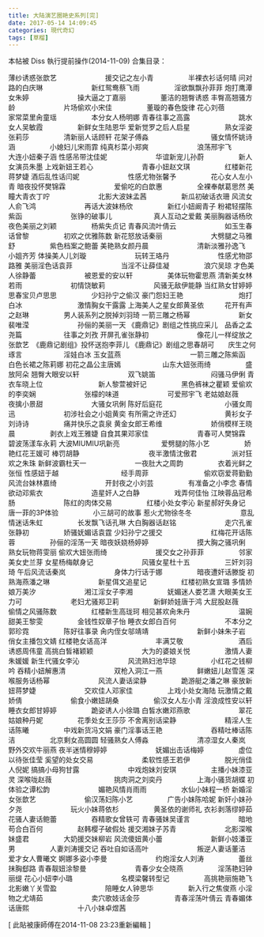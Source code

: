 ```yaml
---
title: 大陆演艺圈艳史系列[完]
date: 2017-05-14 14:09:45
categories: 現代奇幻
tags: [草榴]
---
```

本帖被 Diss 執行提前操作(2014-11-09)
合集目录：

薄纱诱惑张歆艺　　　　　　　援交记之左小青　　　　　半裸衣衫话何晴
问对路的白庆琳　　　　　　　新红鸳鸯蔡飞雨　　　　　淫欲飘飘孙菲菲
炮打鹰潭女朱婷　　　　　　　操大逼之丁嘉丽　　　　　董洁的翘臀诱惑
丰臀高翘骚方龄　　　　　　　片场偷欢小宋佳　　　　　董璇的春色旋律
花心刘蓓　　　　　　　　　　家常菜里肏童瑶　　　　　本分女人杨明娜
青春往事之高露　　　　　　　跳水女人吴敏霞　　　　　新鲜女生陆恩华
爱新觉罗之后人启星　　　　　熟女淫姿张莉莎　　　　　清新丽人话顾轩
花架子傅淼　　　　　　　　　骚女情怀姚诗涵　　　　　小媳妇儿宋雨霏
纯真杉菜小郑爽　　　　　　　浪荡邢宇飞　　　　　　　大连小妞秦子涵
性感吊带沈佳妮　　　　　　　华谊新宠儿孙蔚　　　　　新人女演员朱墨
上戏新妞王若心　　　　　　　青春小妞赵文琪　　　　　红楼新花蒋梦婕
酒后乱性话闫妮　　　　　　　性感尤物张馨予　　　　　花心女人左小青
暗夜投怀樊锦霖　　　　　　　爱偷吃的白歆惠　　　　　全裸奉献葛思然
美瞳大青衣丁咛　　　　　　　北影大波妹孟茜　　　　　新瓜初破话衣珊
风流女人俞飞鸿　　　　　　　再话大波妹杨欣　　　　　新红小妞阚青子
粉裙轻摆陈紫函　　　　　　　张铮的破事儿　　　　　　真人互动之爱戴
美丽胸器话杨欣　　　　　　　夜色美丽之刘颖　　　　　杨紫失贞记
青春风流叶倩云　　　　　　　如玉生春话曾黎　　　　　初欢之优雅陈数
新花怒放话秦丽　　　　　　　大劈腿之马雅舒　　　　　紫色档案之鲍蕾
美艳熟女颜丹晨　　　　　　　清新淡雅孙逸飞　　　　　小姐齐芳
体操美人儿刘璇　　　　　　　玩转王珞丹　　　　　　　性感尤物邵路雅
美丽淫色话袁菲　　　　　　　当淫不让薛佳凝　　　　　浪穴吴琼
才色美人徐静蕾　　　　　　　被恩爱的安以轩　　　　　美体玩物霍思燕
清新美女林若雨　　　　　　　初情饶敏莉　　　　　　　风骚无敌伊能静
当红熟女甘婷婷　　　　　　　思春宝贝卢思思　　　　　少妇孙宁之偷汉
豪门怨妇王艳　　　　　　　　炮打白冰　　　　　　　　激情胸女干露露
上海美人之星女郎黄圣依　　　花开有声之赵琳　　　　　男人装系列之脱掉刘羽琦
一箭三雕之杨幂　　　　　　　新女裴唯滢　　　　　　　孙俪的美丽一天
《鹿鼎记》剧组之性挑应采儿　品香之孟尧篇　　　　　　往事之刘孜
开屏孔雀张静初　　　　　　　像花儿一样绽放之张歆艺　《鹿鼎记剧组》投怀送抱李菲儿
《鹿鼎记》剧组之思春胡可　　庆生之何琢言　　　　　　淫娃白冰
玉女蓝燕　　　　　　　　　　一箭三雕之陈紫函　　　　白色长裙之陈莉娜
初花之晶公主唐嫣　　　　　　山东大妞张雨绮　　　　　盛放阿朵
翘臀大眼安以轩　　　　　　　双飞姚笛　　　　　　　　闷骚马伊俐
青衣车晓上位　　　　　　　　新人黎萱被奸记　　　　　黑色裤袜之瞿颖
爱偷欢的李奕娴　　　　　　　张檬的味道　　　　　　　可爱邢宇飞
老姑娘赵薇　　　　　　　　　夜擒小景甜　　　　　　　大骚女巩俐
陈好后庭花　　　　　　　　　小骚女周迅　　　　　　　初涉社会之小姐黄奕
有所需之许还幻　　　　　　　黄衫女子刘诗诗　　　　　痛并快乐之袁泉
黄金女郎王希维　　　　　　　娇俏模样王晓晨　　　　　剥衣上戏王雅婕
自食其果邓家佳　　　　　　　青春可人樊锦霖　　　　　碧波荡漾车永莉
大波MIUMIU巩新亮　　　　　　爱劈腿的陈小艺　　　　　娇艳红花王媛可
棒罚胡静　　　　　　　　　　夜半激情沈傲君　　　　　派对狂欢之朱珠
新鲜波霸杜天一　　　　　　　一夜肚大之周韵　　　　　衣着光鲜之张恒
性感妞于越　　　　　　　　　经手周菲　　　　　　　　偷欢窃爱蒋勤勤
风流台妹林嘉绮　　　　　　　开封夜之小刘芸　　　　　有准备之小李念
春情欲动邓紫衣　　　　　　　造星奸人之白静　　　　　戏弄何佳怡
江映蓉品冠希肠　　　　　　　陈红的肉体交易　　　　　红楼小处女李沁
新星郝好失身记　　　　　　　唐一菲的3P体验　　　　　小三胡可的故事
惹火尤物徐冬冬　　　　　　　意乱情迷话朱虹　　　　　长发飘飞话孔琳
大白胸器话赵铭　　　　　　　走穴孔雀张静初　　　　　娇骚妩媚话袁霆
少妇孙宁之援交　　　　　　　红梅花开话陈蓉　　　　　孙俪的淫荡一天
暗夜妖娆杨婷婷　　　　　　　摸大胸之骚巩俐　　　　　熟女玩物蒋雯丽
偷欢大妞张雨绮　　　　　　　援交女之孙菲菲　　　　　邻家美女史兰芽
女星杨梅献身记　　　　　　　风骚女星杜十五　　　　　三奸刘羽琦
午后风流话秦岚　　　　　　　身体力行话于娜　　　　　暗夜遭奸话滕旋
初熟海燕潘之琳　　　　　　　新星佴文追星记　　　　　红楼初熟女宣璐
多情娇娘万美汐　　　　　　　湘江淫女子李湘　　　　　妩媚迷人娄艺潇
大眼美女王力可　　　　　　　老妇尤骚郑卫莉　　　　　新鲜娇娃唐于鸿
大屁股赵薇　　　　　　　　　偷情之风骚陈数　　　　　红楼新生高珑珂
相见甚欢肏朱丹　　　　　　　温婉甜美王黎雯　　　　　金钱性奴章子怡
睡衣女郎白百何　　　　　　　不本分之郭珍霓　　　　　陈好往事录
肏内侄女邬靖靖　　　　　　　新鲜小妹朱子岩　　　　　俏女主播包文婧
红楼艳女话高洋　　　　　　　丰满艾敬　　　　　　　　酒后诱惑周伟童
高挑白皙褚颖颖　　　　　　　大为的婆娘关悦　　　　　激情人妻朱媛媛
新生代骚女李沁　　　　　　　风流熟妇池华琼　　　　　小红花之钱柳吟
吞精小妞解惠清　　　　　　　双枪入洞江一燕　　　　　鲜嫩妞儿赵雪莲
深喉服务话杨幂　　　　　　　风流人妻话梁静　　　　　跪游艇之潘之琳
豪放新妞蒋梦婕　　　　　　　交欢佳人邓家佳　　　　　上戏小处女海陆
玩激情之戴娇倩　　　　　　　偷食小嫩妞胡桑　　　　　偷汉女人左小青
淫浪成性安以轩　　　　　　　睡衣女郎甘婷婷　　　　　跪姿诱人小徐璐
白皙水嫩邓燕歌　　　　　　　翠花姑娘种丹妮　　　　　花季处女王莎莎
不舍离别话梁静　　　　　　　精淫人生话陈曦　　　　　中戏新货冯文娟
豪门淫事话王艳　　　　　　　吞精吐棒话陈洁　　　　　北京剩女高圆圆
轻骚熟女人傅淼　　　　　　　清凉湿女人秦岚　　　　　野外交欢牛丽燕
夜半迷情穆婷婷　　　　　　　妩媚出击话梅婷　　　　　虚位以待张佳莹
奚望的处女交易　　　　　　　柔软性感王若伊　　　　　脱光俏佳人倪妮
搞搞小母狗甘露　　　　　　　中戏炮妹刘安琪　　　　　主播小妹漆亚灵
深喉咙赵薇　　　　　　　　　挑肉洞之刘奕丹　　　　　上海小骚货胡蝶
初体验之谭松韵　　　　　　　媚艳风情肖雨雨　　　　　水仙小妹程一桥
新婚淫女张歆艺　　　　　　　偷汉荡妇陈小艺　　　　　广告小妹陈哈妮
新奸小妹孙夕尧　　　　　　　玩火小妹蒋依杉　　　　　黄圣依的谢师礼
衣衫剥落缪婷茹　　　　　　　花骚人妻话鲍蕾　　　　　吞精歌女曾轶可
青春骚妹吴谨言　　　　　　　暗地苟合白百何　　　　　赵韩樱子破假处
援交湘妹子苏青　　　　　　　北影深喉妹盛君　　　　　大奶援交妹柳岩
风流傻妞黄小蕾　　　　　　　新鲜小妓潘亚男　　　　　人妻刘涛援交记
吞吐自如话高叶　　　　　　　叛逆人妻话董洁　　　　　爱才女人曹曦文
婀娜多姿小李曼　　　　　　　约炮淫女人刘涛　　　　　蕾丝抹胸郄路
青春靓妞涂黎曼　　　　　　　青春少女仝晓燕　　　　　淫荡艳妇钟丽缇
花心小妞李小璐　　　　　　　名模梁馨转型记　　　　　高挑艳丽施艳飞
北影嫩丫关雪盈　　　　　　　陪睡女人钟思华　　　　　新入行之焦俊燕
小淫物之尤靖茹　　　　　　　卖穴歌妓话金莎　　　　　青春淫荡叶倩云
青春媚体话唐熙　　　　　　　十八小妹卓煜茜


[ 此貼被康師傅在2014-11-08 23:23重新編輯 ]